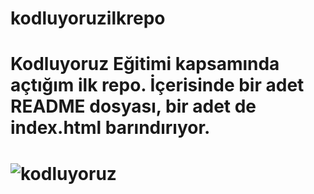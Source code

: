 # kodluyoruzilkrepo
# Kodluyoruz Eğitimi kapsamında açtığım ilk repo. İçerisinde bir adet README dosyası, bir adet de index.html barındırıyor.
# ![kodluyoruz](https://user-images.githubusercontent.com/77485189/124378763-dc6c1d00-dcbb-11eb-8447-2bc7952aed1e.png)

